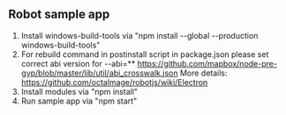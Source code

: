 ## Robot sample app
1) Install windows-build-tools via "npm install --global --production windows-build-tools"
2) For rebuild command in postinstall script in package.json please set correct abi version for --abi=**
https://github.com/mapbox/node-pre-gyp/blob/master/lib/util/abi_crosswalk.json
More details: https://github.com/octalmage/robotjs/wiki/Electron
3) Install modules via "npm install"
4) Run sample app via "npm start"


